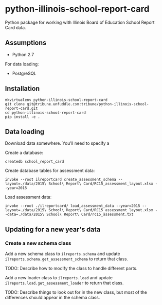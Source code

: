 python-illinois-school-report-card
==================================

Python package for working with Illinois Board of Education School Report Card data.

Assumptions
-----------

* Python 2.7

For data loading:

* PostgreSQL

Installation
------------

    mkvirtualenv python-illinois-school-report-card
    git clone git@tribune.unfuddle.com:tribune/python-illinois-school-report-card.git
    cd python-illinois-school-report-card
    pip install -e .

Data loading
------------

Download data somewhere.  You'll need to specify a

Create a database:

    createdb school_report_card

Create database tables for assessment data:

    invoke --root ilreportcard create_assessment_schema --layout=./data/2015\ School\ Report\ Card/RC15_assessment_layout.xlsx --year=2015

Load assessment data:

    invoke --root ./ilreportcard/ load_assessment_data --year=2015 --layout=./data/2015\ School\ Report\ Card/RC15_assessment_layout.xlsx --data=./data/2015\ School\ Report\ Card/rc15_assessment.txt

Updating for a new year's data
------------------------------

### Create a new schema class

Add a new schema class to `ilreports.schema` and update `ilreports.schema.get_assessment_schema` to return that class.

TODO: Describe how to modify the class to handle different parts.

Add a new loader class to `ilreports.load` and update `ilreports.load.get_assessment_loader` to return that class.

TODO: Describe things to look out for in the new class, but most of the differences should appear in the schema class.
